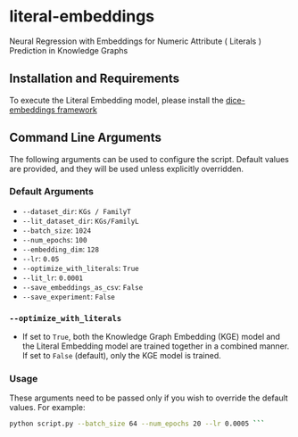 # literal-embeddings
Neural Regression with Embeddings for Numeric Attribute ( Literals ) Prediction in Knowledge Graphs

## Installation and Requirements
To execute the Literal Embedding model, please install the [dice-embeddings framework](https://github.com/dice-group/dice-embeddings)

##  Command Line Arguments

The following arguments can be used to configure the script. Default values are provided, and they will be used unless explicitly overridden.

### Default Arguments

- `--dataset_dir`: `KGs / FamilyT`
- `--lit_dataset_dir`: `KGs/FamilyL` 
- `--batch_size`: `1024`
- `--num_epochs`: `100`
- `--embedding_dim`: `128`
- `--lr`: `0.05`
- `--optimize_with_literals`: `True`
- `--lit_lr`: `0.0001`
- `--save_embeddings_as_csv`: `False`
- `--save_experiment`: `False`

### `--optimize_with_literals`
- If set to `True`, both the Knowledge Graph Embedding (KGE) model and the Literal Embedding model are trained together in a combined manner. If set to `False` (default), only the KGE model is trained.


### Usage

These arguments need to be passed only if you wish to override the default values. For example:

```bash
python script.py --batch_size 64 --num_epochs 20 --lr 0.0005 ```
